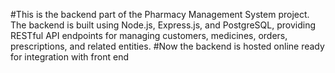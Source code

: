 #This is the backend part of the Pharmacy Management System project. The backend is built using Node.js, Express.js, and PostgreSQL, providing RESTful API endpoints for managing customers, medicines, orders, prescriptions, and related entities.
#Now the backend is hosted online ready for integration with front end
